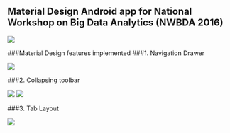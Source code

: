 ## Material Design Android app for National Workshop on Big Data Analytics (NWBDA 2016)

[![](https://github.com/raj-subhankar/nwbda/wiki/screenshots/youtube.PNG)](https://www.youtube.com/embed/QcOk8tTRYgo)

###Material Design features implemented
###1. Navigation Drawer

![](https://github.com/raj-subhankar/nwbda/wiki/screenshots/drawer.PNG)

###2. Collapsing toolbar

![](https://github.com/raj-subhankar/nwbda/wiki/screenshots/mainactivity.PNG) ![](https://github.com/raj-subhankar/nwbda/wiki/screenshots/mainactivitycollapsed.PNG)

###3. Tab Layout

![](https://github.com/raj-subhankar/nwbda/wiki/screenshots/tab.PNG)






